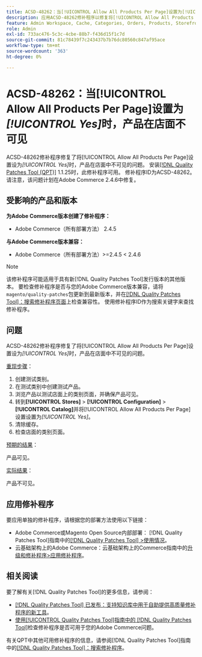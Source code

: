 ```yaml
---
title: ACSD-48262：当[!UICONTROL Allow All Products Per Page]设置为[!UICONTROL Yes]时，产品在店面不可见
description: 应用ACSD-48262修补程序以修复将[!UICONTROL Allow All Products Per Page]设置设为[!UICONTROL Yes]时店面中看不到产品的Adobe Commerce问题。
feature: Admin Workspace, Cache, Categories, Orders, Products, Storefront
role: Admin
exl-id: 733ac476-5c3c-4cbe-88b7-f436d15f1c7d
source-git-commit: 81c78439f7c243437b7b76dc80560c847af95ace
workflow-type: tm+mt
source-wordcount: '363'
ht-degree: 0%

---
```


# ACSD-48262：当[!UICONTROL Allow All Products Per Page]设置为&#x200B;*[!UICONTROL Yes]*&#x200B;时，产品在店面不可见

ACSD-48262修补程序修复了将[!UICONTROL Allow All Products Per Page]设置设为&#x200B;*[!UICONTROL Yes]*&#x200B;时，产品在店面中不可见的问题。 安装[[!DNL Quality Patches Tool (QPT)]](https://experienceleague.adobe.com/en/docs/commerce-knowledge-base/kb/announcements/commerce-announcements/magento-quality-patches-released-new-tool-to-self-serve-quality-patches) 1.1.25时，此修补程序可用。 修补程序ID为ACSD-48262。 请注意，该问题计划在Adobe Commerce 2.4.6中修复。

## 受影响的产品和版本

**为Adobe Commerce版本创建了修补程序：**

* Adobe Commerce（所有部署方法） 2.4.5

**与Adobe Commerce版本兼容：**

* Adobe Commerce（所有部署方法）>=2.4.5 &lt; 2.4.6

>[!NOTE]
>
>该修补程序可能适用于具有新[!DNL Quality Patches Tool]发行版本的其他版本。 要检查修补程序是否与您的Adobe Commerce版本兼容，请将`magento/quality-patches`包更新到最新版本，并在[[!DNL Quality Patches Tool]：搜索修补程序页面](https://experienceleague.adobe.com/tools/commerce-quality-patches/index.html)上检查兼容性。 使用修补程序ID作为搜索关键字来查找修补程序。

## 问题

ACSD-48262修补程序修复了将[!UICONTROL Allow All Products Per Page]设置设为&#x200B;*[!UICONTROL Yes]*&#x200B;时，产品在店面中不可见的问题。

<u>重现步骤</u>：

1. 创建测试类别。
1. 在测试类别中创建测试产品。
1. 浏览产品以测试店面上的类别页面，并确保产品可见。
1. 转到&#x200B;**[!UICONTROL Stores]** > **[!UICONTROL Configuration]** > **[!UICONTROL Catalog]**&#x200B;并将[!UICONTROL Allow All Products Per Page]设置设置为&#x200B;*[!UICONTROL Yes]*。
1. 清除缓存。
1. 检查店面的类别页面。

<u>预期的结果</u>：

产品可见。

<u>实际结果</u>：

产品不可见。

## 应用修补程序

要应用单独的修补程序，请根据您的部署方法使用以下链接：

* Adobe Commerce或Magento Open Source内部部署： [!DNL Quality Patches Tool]指南中的[[!DNL Quality Patches Tool] >使用情况](/help/tools/quality-patches-tool/usage.md)。
* 云基础架构上的Adobe Commerce：云基础架构上的Commerce指南中的[升级和修补程序>应用修补程序](https://experienceleague.adobe.com/docs/commerce-cloud-service/user-guide/develop/upgrade/apply-patches.html)。


## 相关阅读

要了解有关[!DNL Quality Patches Tool]的更多信息，请参阅：

* [[!DNL Quality Patches Tool] 已发布：支持知识库中用于自助提供高质量修补程序的新工具](https://experienceleague.adobe.com/en/docs/commerce-knowledge-base/kb/announcements/commerce-announcements/magento-quality-patches-released-new-tool-to-self-serve-quality-patches)。
* [使用[!UICONTROL Quality Patches Tool]指南中的 [!DNL Quality Patches Tool]](/help/tools/quality-patches-tool/patches-available-in-qpt/check-patch-for-magento-issue-with-magento-quality-patches.md)检查修补程序是否可用于您的Adobe Commerce问题。


有关QPT中其他可用修补程序的信息，请参阅[!DNL Quality Patches Tool]指南中的[[!DNL Quality Patches Tool]：搜索修补程序](https://experienceleague.adobe.com/tools/commerce-quality-patches/index.html)。

